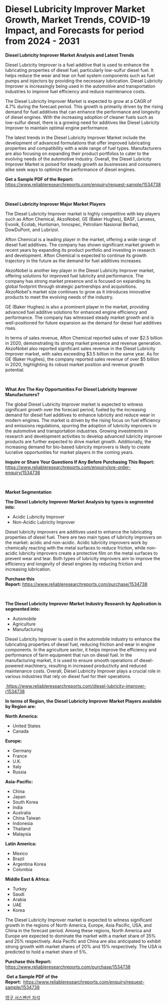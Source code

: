 <p><h1>Diesel Lubricity Improver Market Growth, Market Trends, COVID-19 Impact, and Forecasts for period from 2024 - 2031</h1></p><p><strong>Diesel Lubricity Improver Market Analysis and Latest Trends</strong></p>
<p><p>Diesel Lubricity Improver is a fuel additive that is used to enhance the lubricating properties of diesel fuel, particularly low-sulfur diesel fuel. It helps reduce the wear and tear on fuel system components such as fuel pumps and injectors by providing the necessary lubrication. Diesel Lubricity Improver is increasingly being used in the automotive and transportation industries to improve fuel efficiency and reduce maintenance costs.</p><p>The Diesel Lubricity Improver Market is expected to grow at a CAGR of 4.7% during the forecast period. This growth is primarily driven by the rising demand for fuel additives that can enhance the performance and longevity of diesel engines. With the increasing adoption of cleaner fuels such as low-sulfur diesel, there is a growing need for additives like Diesel Lubricity Improver to maintain optimal engine performance.</p><p>The latest trends in the Diesel Lubricity Improver Market include the development of advanced formulations that offer improved lubricating properties and compatibility with a wide range of fuel types. Manufacturers are also focusing on expanding their product portfolios to cater to the evolving needs of the automotive industry. Overall, the Diesel Lubricity Improver Market is poised for steady growth as businesses and consumers alike seek ways to optimize the performance of diesel engines.</p></p>
<p><strong>Get a Sample PDF of the Report:&nbsp;</strong> <a href="https://www.reliableresearchreports.com/enquiry/request-sample/1534738">https://www.reliableresearchreports.com/enquiry/request-sample/1534738</a></p>
<p>&nbsp;</p>
<p><strong>Diesel Lubricity Improver Major Market Players</strong></p>
<p><p>The Diesel Lubricity Improver market is highly competitive with key players such as Afton Chemical, AkzoNobel, GE (Baker Hughes), BASF, Lanxess, Evonik, Ecolab, Huntsman, Innospec, Petroliam Nasional Berhad, DowDuPont, and Lubrizol. </p><p>Afton Chemical is a leading player in the market, offering a wide range of diesel fuel additives. The company has shown significant market growth in recent years by expanding its product portfolio and investing in research and development. Afton Chemical is expected to continue its growth trajectory in the future as the demand for fuel additives increases.</p><p>AkzoNobel is another key player in the Diesel Lubricity Improver market, offering solutions for improved fuel lubricity and performance. The company has strong market presence and is focused on expanding its global footprint through strategic partnerships and acquisitions. AkzoNobel's market size continues to grow as it introduces innovative products to meet the evolving needs of the industry.</p><p>GE (Baker Hughes) is also a prominent player in the market, providing advanced fuel additive solutions for enhanced engine efficiency and performance. The company has witnessed steady market growth and is well-positioned for future expansion as the demand for diesel fuel additives rises.</p><p>In terms of sales revenue, Afton Chemical reported sales of over $2.5 billion in 2020, demonstrating its strong market presence and revenue generation. AkzoNobel also reported significant sales revenue in the Diesel Lubricity Improver market, with sales exceeding $3.5 billion in the same year. As for GE (Baker Hughes), the company reported sales revenue of over $5 billion in 2020, highlighting its robust market position and revenue growth potential.</p></p>
<p>&nbsp;</p>
<p><strong>What Are The Key Opportunities For Diesel Lubricity Improver Manufacturers?</strong></p>
<p><p>The global Diesel Lubricity Improver market is expected to witness significant growth over the forecast period, fueled by the increasing demand for diesel fuel additives to enhance lubricity and reduce wear in modern engines. The market is driven by the rising focus on fuel efficiency and emissions regulations, spurring the adoption of lubricity improvers in the automotive and transportation industries. Growing investments in research and development activities to develop advanced lubricity improver products are further expected to drive market growth. Additionally, the increasing demand for bio-based lubricity improvers is likely to create lucrative opportunities for market players in the coming years.</p></p>
<p><strong>Inquire or Share Your Questions If Any Before Purchasing This Report:</strong> <a href="https://www.reliableresearchreports.com/enquiry/pre-order-enquiry/1534738">https://www.reliableresearchreports.com/enquiry/pre-order-enquiry/1534738</a></p>
<p>&nbsp;</p>
<p><strong>Market Segmentation</strong></p>
<p><strong>The Diesel Lubricity Improver Market Analysis by types is segmented into:</strong></p>
<p><ul><li>Acidic Lubricity Improver</li><li>Non-Acidic Lubricity Improver</li></ul></p>
<p><p>Diesel lubricity improvers are additives used to enhance the lubricating properties of diesel fuel. There are two main types of lubricity improvers on the market: acidic and non-acidic. Acidic lubricity improvers work by chemically reacting with the metal surfaces to reduce friction, while non-acidic lubricity improvers create a protective film on the metal surfaces to prevent wear and tear. Both types of lubricity improvers aim to improve the efficiency and longevity of diesel engines by reducing friction and increasing lubrication.</p></p>
<p><strong>Purchase this Report:&nbsp;</strong><a href="https://www.reliableresearchreports.com/purchase/1534738">https://www.reliableresearchreports.com/purchase/1534738</a></p>
<p>&nbsp;</p>
<p><strong>The Diesel Lubricity Improver Market Industry Research by Application is segmented into:</strong></p>
<p><ul><li>Automobile</li><li>Agriculture</li><li>Manufacturing</li></ul></p>
<p><p>Diesel Lubricity Improver is used in the automobile industry to enhance the lubricating properties of diesel fuel, reducing friction and wear in engine components. In the agriculture sector, it helps improve the efficiency and performance of farm equipment that run on diesel fuel. In the manufacturing market, it is used to ensure smooth operations of diesel-powered machinery, resulting in increased productivity and reduced maintenance costs. Overall, Diesel Lubricity Improver plays a crucial role in various industries that rely on diesel fuel for their operations.</p></p>
<p><a href="https://www.reliableresearchreports.com/diesel-lubricity-improver-r1534738">&nbsp;https://www.reliableresearchreports.com/diesel-lubricity-improver-r1534738</a></p>
<p><strong>In terms of Region, the Diesel Lubricity Improver Market Players available by Region are:</strong></p>
<p>
    <p> <strong> North America: </strong>
        <ul>
            <li>United States</li>
            <li>Canada</li>
        </ul>
        </p> 
    <p> <strong> Europe: </strong>
        <ul>
            <li>Germany</li>
            <li>France</li>
            <li>U.K.</li>
            <li>Italy</li>
            <li>Russia</li>
        </ul>
        </p> 
    <p> <strong> Asia-Pacific: </strong>
        <ul>
            <li>China</li>
            <li>Japan</li>
            <li>South Korea</li>
            <li>India</li>
            <li>Australia</li>
            <li>China Taiwan</li>
            <li>Indonesia</li>
            <li>Thailand</li>
            <li>Malaysia</li>
        </ul>
        </p> 
    <p> <strong> Latin America: </strong>
        <ul>
            <li>Mexico</li>
            <li>Brazil</li>
            <li>Argentina Korea</li>
            <li>Colombia</li>
        </ul>
        </p> 
    <p> <strong> Middle East & Africa: </strong>
        <ul>
            <li>Turkey</li>
            <li>Saudi</li>
            <li>Arabia</li>
            <li>UAE</li>
            <li>Korea</li>
        </ul>
    </p>
    </p>
<p><p>The Diesel Lubricity Improver market is expected to witness significant growth in the regions of North America, Europe, Asia Pacific, USA, and China in the forecast period. Among these regions, North America and Europe are expected to dominate the market with a market share of 35% and 25% respectively. Asia Pacific and China are also anticipated to exhibit strong growth with market shares of 20% and 15% respectively. The USA is predicted to hold a market share of 5%.</p></p>
<p><strong>Purchase this Report: </strong><a href="https://www.reliableresearchreports.com/purchase/1534738">https://www.reliableresearchreports.com/purchase/1534738</a></p>
<p>&nbsp;<strong>Get a Sample PDF of the Report:&nbsp;&nbsp;</strong><a href="https://www.reliableresearchreports.com/enquiry/request-sample/1534738">https://www.reliableresearchreports.com/enquiry/request-sample/1534738</a></p>
<p><strong></strong></p>
<p><p><a href="https://github.com/TimmyMann6767/Market-Research-Report-List-2/blob/main/96479135490.md">영구 서스펜션 자석</a></p></p>